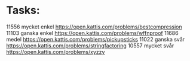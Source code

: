 # Tasks:

11556 mycket enkel https://open.kattis.com/problems/bestcompression
11103 ganska enkel https://open.kattis.com/problems/wffnproof
11686 medel https://open.kattis.com/problems/pickupsticks
11022 ganska svår https://open.kattis.com/problems/stringfactoring
10557 mycket svår https://open.kattis.com/problems/xyzzy 